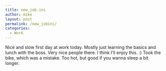 ```yaml
---
title: new_job.ini
author: mike
layout: post
permalink: /new_jobini/
categories:
  - Work
---
```

Nice and slow first day at work today. Mostly just learning the basics and lunch with the boss. Very nice people there. I think I&#8217;ll enjoy this. :) Took the bike, which was a mistake. Too hot, but good if you wanna sleep a bit longer.